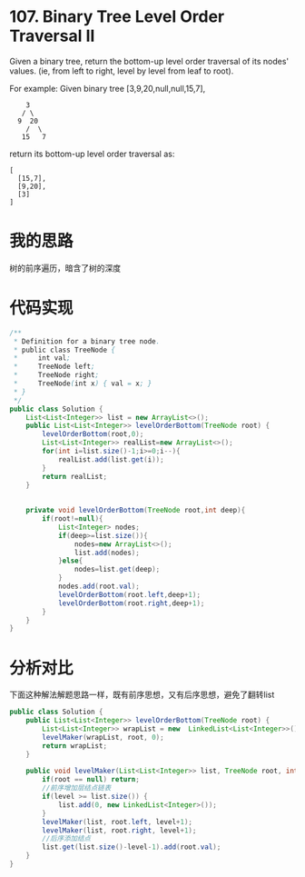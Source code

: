 ﻿# 107. Binary Tree Level Order Traversal II

Given a binary tree, return the bottom-up level order traversal of its nodes' values. (ie, from left to right, level by level from leaf to root).

For example:
Given binary tree [3,9,20,null,null,15,7],

```
    3
   / \
  9  20
    /  \
   15   7
```

return its bottom-up level order traversal as:

```
[
  [15,7],
  [9,20],
  [3]
]
```

# 我的思路

树的前序遍历，暗含了树的深度

# 代码实现

```java
/**
 * Definition for a binary tree node.
 * public class TreeNode {
 *     int val;
 *     TreeNode left;
 *     TreeNode right;
 *     TreeNode(int x) { val = x; }
 * }
 */
public class Solution {
    List<List<Integer>> list = new ArrayList<>();
    public List<List<Integer>> levelOrderBottom(TreeNode root) {
        levelOrderBottom(root,0);
        List<List<Integer>> realList=new ArrayList<>();
        for(int i=list.size()-1;i>=0;i--){
            realList.add(list.get(i));
        }
        return realList;
    }
    
    
    private void levelOrderBottom(TreeNode root,int deep){
        if(root!=null){
            List<Integer> nodes;
            if(deep>=list.size()){
                nodes=new ArrayList<>();
                list.add(nodes);
            }else{
                nodes=list.get(deep);
            }
            nodes.add(root.val);
            levelOrderBottom(root.left,deep+1);
            levelOrderBottom(root.right,deep+1);
        }
    }
}
```

# 分析对比

下面这种解法解题思路一样，既有前序思想，又有后序思想，避免了翻转list

```java
public class Solution {
    public List<List<Integer>> levelOrderBottom(TreeNode root) {
        List<List<Integer>> wrapList = new  LinkedList<List<Integer>>();
        levelMaker(wrapList, root, 0);
        return wrapList;
    }
        
    public void levelMaker(List<List<Integer>> list, TreeNode root, int level) {
        if(root == null) return;
        //前序增加层结点链表
        if(level >= list.size()) {
            list.add(0, new LinkedList<Integer>());
        }
        levelMaker(list, root.left, level+1);
        levelMaker(list, root.right, level+1);
        //后序添加结点
        list.get(list.size()-level-1).add(root.val);
    }
}
```




